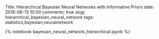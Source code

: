 Title: Hierarchical Bayesian Neural Networks with Informative Priors
date: 2018-08-13 10:00
comments: true
slug: hierarchical_bayesian_neural_network
tags: statistics,bayesian,neuralnetwork

{% notebook bayesian_neural_network_hierarchical.ipynb %}
